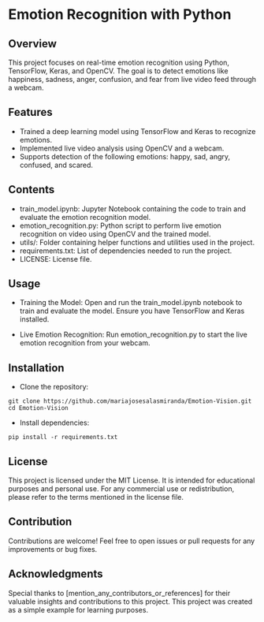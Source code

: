 # Emotion Recognition with Python
## Overview
This project focuses on real-time emotion recognition using Python, TensorFlow, Keras, and OpenCV. The goal is to detect emotions like happiness, sadness, anger, confusion, and fear from live video feed through a webcam.

## Features
- Trained a deep learning model using TensorFlow and Keras to recognize emotions.
- Implemented live video analysis using OpenCV and a webcam.
- Supports detection of the following emotions: happy, sad, angry, confused, and scared.

## Contents
- train_model.ipynb: Jupyter Notebook containing the code to train and evaluate the emotion recognition model.
- emotion_recognition.py: Python script to perform live emotion recognition on video using OpenCV and the trained model.
- utils/: Folder containing helper functions and utilities used in the project.
- requirements.txt: List of dependencies needed to run the project.
- LICENSE: License file.

## Usage
- Training the Model:
Open and run the train_model.ipynb notebook to train and evaluate the model. Ensure you have TensorFlow and Keras installed.

- Live Emotion Recognition:
Run emotion_recognition.py to start the live emotion recognition from your webcam.

## Installation
- Clone the repository:
```
git clone https://github.com/mariajosesalasmiranda/Emotion-Vision.git
cd Emotion-Vision
```
- Install dependencies:
```
pip install -r requirements.txt
```
## License
This project is licensed under the MIT License. It is intended for educational purposes and personal use. For any commercial use or redistribution, please refer to the terms mentioned in the license file.

## Contribution
Contributions are welcome! Feel free to open issues or pull requests for any improvements or bug fixes.

## Acknowledgments
Special thanks to [mention_any_contributors_or_references] for their valuable insights and contributions to this project.
This project was created as a simple example for learning purposes.
